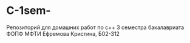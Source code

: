 # C-1sem-

Репозиторий для домашних работ по с++ 3 семестра бакалавриата ФОПФ МФТИ
Ефремова Кристина, Б02-312
